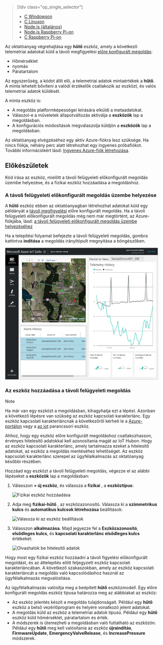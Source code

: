> [!div class="op_single_selector"]
> * [C Windowson](../articles/iot-suite/iot-suite-connecting-devices.md)
> * [C Linuxon](../articles/iot-suite/iot-suite-connecting-devices-linux.md)
> * [Node.js (általános)](../articles/iot-suite/iot-suite-connecting-devices-node.md)
> * [Node.js Raspberry Pi-on](../articles/iot-suite/iot-suite-connecting-pi-node.md)
> * [C Raspberry Pi-on](../articles/iot-suite/iot-suite-connecting-pi-c.md)

Az oktatóanyag végrehajtása egy **hűtő** eszköz, amely a következő telemetriai adatokat küld a távoli megfigyelési [előre konfigurált megoldás](../articles/iot-suite/iot-suite-what-are-preconfigured-solutions.md):

* Hőmérséklet
* nyomás
* Páratartalom

Az egyszerűség, a kódot állít elő, a telemetriai adatok mintaértékek a **hűtő**. A minta lehetett bővíteni a valódi érzékelők csatlakozik az eszközt, és valós telemetriai adatok küldését.

A minta eszköz is:

* A megoldás platformképességei leírására elküldi a metaadatokat.
* Válaszol-e a műveletek állapotváltozás aktiválja a **eszközök** lap a megoldásban.
* A konfigurációs módosítások megválaszolja küldjön a **eszközök** lap a megoldásban.

Az oktatóanyag elvégzéséhez egy aktív Azure-fiókra lesz szüksége. Ha nincs fiókja, néhány perc alatt létrehozhat egy ingyenes próbafiókot. További információkért lásd: [Ingyenes Azure-fiók létrehozása](http://azure.microsoft.com/pricing/free-trial/).

## <a name="before-you-start"></a>Előkészületek

Kód írása az eszköz, mielőtt a távoli felügyeleti előkonfigurált megoldás üzembe helyezése, és a fizikai eszköz hozzáadása a megoldáshoz.

### <a name="deploy-your-remote-monitoring-preconfigured-solution"></a>A távoli felügyeleti előkonfigurált megoldás üzembe helyezése

A **hűtő** eszköz ebben az oktatóanyagban létrehozhat adatokat küld egy példányát a [távoli megfigyelési](../articles/iot-suite/iot-suite-remote-monitoring-explore.md) előre konfigurált megoldás. Ha a távoli felügyeleti előkonfigurált megoldás még nem már megtörtént, az Azure-fiókjába, lásd: [a távoli felügyeleti előkonfigurált megoldás üzembe helyezéséhez](../articles/iot-suite/iot-suite-remote-monitoring-deploy.md)

Ha a telepítési folyamat befejezte a távoli felügyeleti megoldás, gombra kattintva **indítása** a megoldás irányítópult megnyitása a böngészőben.

![A megoldás irányítópultja](media/iot-suite-selector-connecting/dashboard.png)

### <a name="add-your-device-to-the-remote-monitoring-solution"></a>Az eszköz hozzáadása a távoli felügyeleti megoldás

> [!NOTE]
> Ha már van egy eszközt a megoldásban, kihagyhatja ezt a lépést. Azonban a következő lépésre van szükség az eszköz kapcsolati karakterlánc. Egy eszköz kapcsolati karakterláncnak a következőről kérheti le a [Azure-portálon](https://portal.azure.com) vagy a [az iot](https://docs.microsoft.com/cli/azure/iot?view=azure-cli-latest) parancssori eszköz.

Ahhoz, hogy egy eszköz előre konfigurált megoldáshoz csatlakozhasson, érvényes hitelesítő adatokkal kell azonosítania magát az IoT Hubon. Hogy az eszköz kapcsolati karakterlánc, amely tartalmazza ezeket a hitelesítő adatokat, az eszköz a megoldás mentéséhez lehetőséget. Az eszköz kapcsolati karakterlánc szerepel az ügyfélalkalmazás az oktatóanyag későbbi részében.

Hozzáad egy eszközt a távoli felügyeleti megoldás, végezze el az alábbi lépéseket a **eszközök** lap a megoldásban:

1. Válasszon **+ új eszköz**, és válassza a **fizikai** , a **eszköztípus**:

    ![Fizikai eszköz hozzáadása](media/iot-suite-selector-connecting/devicesprovision.png)

1. Adja meg **fizikai-hűtő** , az eszközazonosító. Válassza ki a **szimmetrikus kulcs** és **automatikus kulcsok létrehozása** beállítások:

    ![Válassza ki az eszköz beállítások](media/iot-suite-selector-connecting/devicesoptions.png)

1. Válasszon **alkalmazása**. Majd jegyezze fel a **Eszközazonosító**, **elsődleges kulcs**, és **kapcsolati karakterlánc elsődleges kulcs** értékeket:

    ![Olvashatók be hitelesítő adatok](media/iot-suite-selector-connecting/credentials.png)

Hogy most egy fizikai eszköz hozzáadni a távoli figyelési előkonfigurált megoldást, és az áttelepítés előtt feljegyzett eszköz kapcsolati karakterláncában. A következő szakaszokban, amely az eszköz kapcsolati karakterláncát a megoldás való kapcsolódáshoz használ az ügyfélalkalmazás megvalósítása.

Az ügyfélalkalmazás valósítja meg a beépített **hűtő** eszközmodell. Egy előre konfigurált megoldás eszköz típusa határozza meg az alábbiakat az eszköz:

* Az eszköz jelentés készít a megoldás tulajdonságait. Például egy **hűtő** eszköz a belső vezérlőprogram és helyére vonatkozó jelent adatokat.
* A megoldás küld az eszköz a telemetriai adatok típusú. Például egy **hűtő** eszköz küld hőmérséklet, páratartalom és érték.
* A módszerek is ütemezheti a megoldásban való futtatható az eszközön. Például egy **hűtő** meg kell valósítania az eszköz **újraindítás**, **FirmwareUpdate**, **EmergencyValveRelease**, és  **IncreasePressure** módszerek.